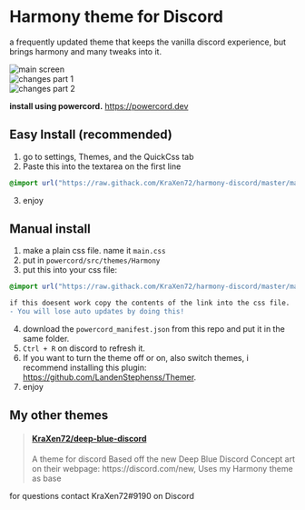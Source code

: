 # Harmony theme for Discord

a frequently updated theme that keeps the vanilla discord experience, but brings harmony and many tweaks into it.
  
![main screen](https://cdn.discordapp.com/attachments/538734863977676803/702845041558814730/main_screen.png)  
![changes part 1](https://cdn.discordapp.com/attachments/538734863977676803/702845044129792090/changes.png)  
![changes part 2](https://cdn.discordapp.com/attachments/538734863977676803/702845046986375208/changes2.png)  

**install using powercord.** https://powercord.dev
## Easy Install (recommended)
1. go to settings, Themes, and the QuickCss tab
2. Paste this into the textarea on the first line
```css 
@import url("https://raw.githack.com/KraXen72/harmony-discord/master/main.css"); 
```   
3. enjoy
  
## Manual install
1. make a plain css file. name it ``main.css``  
2. put in ``powercord/src/themes/Harmony``
3. put this into your css file:  
```css 
@import url("https://raw.githack.com/KraXen72/harmony-discord/master/main.css"); 
```  

```diff
if this doesent work copy the contents of the link into the css file. 
- You will lose auto updates by doing this! 
```
4. download the ``powercord_manifest.json`` from this repo and put it in the same folder.  
5. ``Ctrl + R`` on discord to refresh it.
6. If you want to turn the theme off or on, also switch themes, i recommend installing this plugin: https://github.com/LandenStephenss/Themer.  
7. enjoy

## My other themes

<blockquote class="embedly-card"><h4><a href="https://github.com/KraXen72/deep-blue-discord">KraXen72/deep-blue-discord</a></h4><p>A theme for discord Based off the new Deep Blue Discord Concept art on their webpage: https://discord.com/new, Uses my Harmony theme as base</p></blockquote>
  
for questions contact KraXen72#9190 on Discord    
